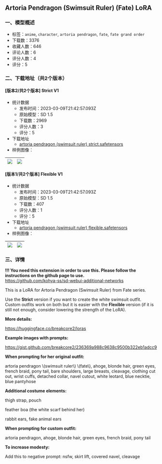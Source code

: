 ## Artoria Pendragon (Swimsuit Ruler) (Fate) LoRA
### 一、模型概述

- 标签：`anime`, `character`, `artoria pendragon`, `fate`, `fate grand order`
- 下载数：3376
- 收藏人数：646
- 评论人数：6
- 评分人数：4
- 评分：5

### 二、下载地址（共2个版本）

#### [版本2/共2个版本] Strict V1

- 统计数据
  - 发布时间：2023-03-09T21:42:57.093Z
  - 原始模型：SD 1.5
  - 下载数：2969
  - 评分人数：3
  - 评分：5
- 下载地址
  - [artoria pendragon (swimsuit ruler) strict.safetensors](https://civitai.com/api/download/models/5503)
- 样例图像：

| <img src="https://image.civitai.com/xG1nkqKTMzGDvpLrqFT7WA/a2a53d4f-287e-4356-ba92-02f197e82e00/width=450/43865.jpeg" /> | <img src="https://image.civitai.com/xG1nkqKTMzGDvpLrqFT7WA/9af26a6a-5da6-4dc1-327f-e28145bb4800/width=450/43866.jpeg" /> |
| ---- | ---- |

#### [版本1/共2个版本] Flexible V1

- 统计数据
  - 发布时间：2023-03-09T21:42:57.093Z
  - 原始模型：SD 1.5
  - 下载数：407
  - 评分人数：1
  - 评分：5
- 下载地址
  - [artoria pendragon (swimsuit ruler) flexible.safetensors](https://civitai.com/api/download/models/5504)
- 样例图像：

| <img src="https://image.civitai.com/xG1nkqKTMzGDvpLrqFT7WA/46867b49-bd52-4e17-4070-605a6141e100/width=450/43868.jpeg" /> | <img src="https://image.civitai.com/xG1nkqKTMzGDvpLrqFT7WA/7dab3ca5-dd96-43d0-cf9e-efc94da2e100/width=450/43867.jpeg" /> |
| ---- | ---- |


### 三、详情
<p><strong>!!! You need this extension in order to use this. Please follow the instructions on the github page to use.</strong><br /><a target="_blank" rel="ugc" href="https://github.com/kohya-ss/sd-webui-additional-networks">https://github.com/kohya-ss/sd-webui-additional-networks</a></p><p></p><p>This is a LoRA for Artoria Pendragon (Swimsuit Ruler) from Fate series.</p><p>Use the <strong>Strict </strong>version if you want to create the white swimsuit outfit. Custom outfits work on both but it is easier with the <strong>Flexible </strong>version (if it is still not enough, consider lowering the strength of the LoRA).</p><p><strong>More details:</strong></p><p><a target="_blank" rel="ugc" href="https://huggingface.co/breakcore2/loras">https://huggingface.co/breakcore2/loras</a></p><p><strong>Example images with prompts:</strong></p><p><a target="_blank" rel="ugc" href="https://gist.github.com/breakcore2/236369a988c9638c9500b322eb1adcc9">https://gist.github.com/breakcore2/236369a988c9638c9500b322eb1adcc9</a></p><p></p><p><strong>When prompting for her original outfit:</strong></p><p>artoria pendragon \(swimsuit ruler\) \(fate\), ahoge, blonde hair, green eyes, french braid, pony tail, bare shoulders, large breasts, cleavage, clothing cut out, wrist cuffs, detached collar, navel cutout, white leotard, blue necktie, blue pantyhose</p><p><strong>Additional costume elements:</strong></p><p>thigh strap, pouch</p><p>feather boa (the white scarf behind her)</p><p>rabbit ears, fake animal ears</p><p></p><p><strong>When prompting for custom outfit:</strong></p><p>artoria pendragon, ahoge, blonde hair, green eyes, french braid, pony tail</p><p><strong>To increase modesty:</strong></p><p>Add this to negative prompt: nsfw, skirt lift, covered navel, cleavage</p>